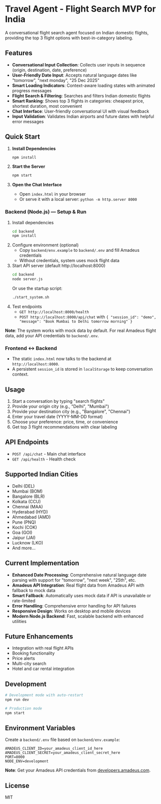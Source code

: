 # Travel Agent - Flight Search MVP for India

A conversational flight search agent focused on Indian domestic flights, providing the top 3 flight options with best-in-category labeling.

## Features

- **Conversational Input Collection**: Collects user inputs in sequence (origin, destination, date, preference)
- **User-Friendly Date Input**: Accepts natural language dates like "tomorrow", "next monday", "25 Dec 2025"
- **Smart Loading Indicators**: Context-aware loading states with animated progress messages
- **Flight Search & Filtering**: Searches and filters Indian domestic flights
- **Smart Ranking**: Shows top 3 flights in categories: cheapest price, shortest duration, most convenient
- **Chat Interface**: User-friendly conversational UI with visual feedback
- **Input Validation**: Validates Indian airports and future dates with helpful error messages

## Quick Start

1. **Install Dependencies**
   ```bash
   npm install
   ```

2. **Start the Server**
   ```bash
   npm start
   ```

3. **Open the Chat Interface**
   - Open `index.html` in your browser
   - Or serve it with a local server: `python -m http.server 8000`

### Backend (Node.js) — Setup & Run

1. Install dependencies
   ```bash
   cd backend
   npm install
   ```
2. Configure environment (optional)
   - Copy `backend/env.example` to `backend/.env` and fill Amadeus credentials
   - Without credentials, system uses mock flight data
3. Start API server (default http://localhost:8000)
   ```bash
   cd backend
   node server.js
   ```
   Or use the startup script:
   ```bash
   ./start_system.sh
   ```
4. Test endpoints
   - `GET http://localhost:8000/health`
   - `POST http://localhost:8000/api/chat` with `{ "session_id": "demo", "message": "Book Mumbai to Delhi tomorrow morning" }`

**Note**: The system works with mock data by default. For real Amadeus flight data, add your API credentials to `backend/.env`.

### Frontend ↔ Backend
- The static `index.html` now talks to the backend at `http://localhost:8000`.
- A persistent `session_id` is stored in `localStorage` to keep conversation context.

## Usage

1. Start a conversation by typing "search flights"
2. Provide your origin city (e.g., "Delhi", "Mumbai")
3. Provide your destination city (e.g., "Bangalore", "Chennai")
4. Enter your travel date (YYYY-MM-DD format)
5. Choose your preference: price, time, or convenience
6. Get top 3 flight recommendations with clear labeling

## API Endpoints

- `POST /api/chat` - Main chat interface
- `GET /api/health` - Health check

## Supported Indian Cities

- Delhi (DEL)
- Mumbai (BOM)
- Bangalore (BLR)
- Kolkata (CCU)
- Chennai (MAA)
- Hyderabad (HYD)
- Ahmedabad (AMD)
- Pune (PNQ)
- Kochi (COK)
- Goa (GOI)
- Jaipur (JAI)
- Lucknow (LKO)
- And more...

## Current Implementation

- **Enhanced Date Processing**: Comprehensive natural language date parsing with support for "tomorrow", "next week", "25th", etc.
- **Amadeus API Integration**: Real flight data from Amadeus API with fallback to mock data
- **Smart Fallback**: Automatically uses mock data if API is unavailable or rate-limited
- **Error Handling**: Comprehensive error handling for API failures
- **Responsive Design**: Works on desktop and mobile devices
- **Modern Node.js Backend**: Fast, scalable backend with enhanced utilities

## Future Enhancements

- Integration with real flight APIs
- Booking functionality
- Price alerts
- Multi-city search
- Hotel and car rental integration

## Development

```bash
# Development mode with auto-restart
npm run dev

# Production mode
npm start
```

## Environment Variables

Create a `backend/.env` file based on `backend/env.example`:

```
AMADEUS_CLIENT_ID=your_amadeus_client_id_here
AMADEUS_CLIENT_SECRET=your_amadeus_client_secret_here
PORT=8000
NODE_ENV=development
```

**Note**: Get your Amadeus API credentials from [developers.amadeus.com](https://developers.amadeus.com/).

## License

MIT
